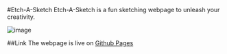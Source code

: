 #Etch-A-Sketch
Etch-A-Sketch is a fun sketching webpage to unleash your creativity.

![image](https://github.com/shreshthUnderscore/Etch-A-Sketch/assets/88784050/12632c31-de7c-4133-85de-0b97ade3161b)

##Link
The webpage is live on [Github Pages](https://shreshthunderscore.github.io/Etch-A-Sketch/)
